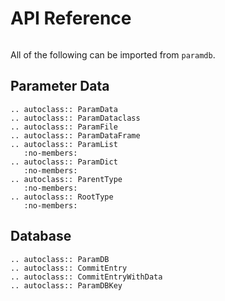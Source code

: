 # API Reference

```{py:currentmodule} paramdb

```

All of the following can be imported from `paramdb`.

## Parameter Data

```{eval-rst}
.. autoclass:: ParamData
.. autoclass:: ParamDataclass
.. autoclass:: ParamFile
.. autoclass:: ParamDataFrame
.. autoclass:: ParamList
   :no-members:
.. autoclass:: ParamDict
   :no-members:
.. autoclass:: ParentType
   :no-members:
.. autoclass:: RootType
   :no-members:
```

## Database

```{eval-rst}
.. autoclass:: ParamDB
.. autoclass:: CommitEntry
.. autoclass:: CommitEntryWithData
.. autoclass:: ParamDBKey
```

